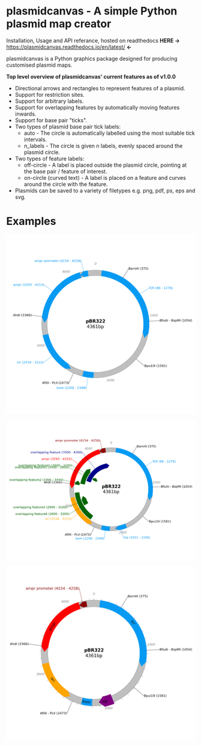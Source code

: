 # plasmidcanvas - A simple Python plasmid map creator

Installation, Usage and API referance, hosted on readthedocs **HERE ->** https://plasmidcanvas.readthedocs.io/en/latest/ **<-**

plasmidcanvas is a Python graphics package designed for producing customised plasmid maps. 

**Top level overview of plasmidcanvas' current features as of v1.0.0**

* Directional arrows and rectangles to represent features of a plasmid.
* Support for restriction sites.
* Support for arbitrary labels.
* Support for overlapping features by automatically moving features inwards.
* Support for base pair "ticks".
* Two types of plasmid base pair tick labels:
    * auto - The circle is automatically labelled using the most suitable tick intervals.
    * n_labels - The circle is given n labels, evenly spaced around the plasmid circle.
* Two types of feature labels:
    * off-circle - A label is placed outside the plasmid circle, pointing at the base pair / feature of interest.
    * on-circle (curved text) - A label is placed on a feature and curves around the circle with the feature.
* Plasmids can be saved to a variety of filetypes e.g. png, pdf, ps, eps and svg.


# Examples

![example 1](docs/usage_images/pBR322_basic.png)

![example 2](docs/usage_images/pBR322_overlapping.png)

![example 3](docs/usage_images/pBR322_curved.png)